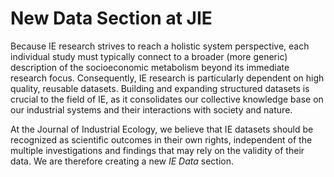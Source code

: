 # New Data Section at JIE

Because IE research strives to reach a holistic system perspective, each individual study must typically connect to a broader (more generic) description of the socioeconomic metabolism beyond its immediate research focus. Consequently, IE research is particularly dependent on high quality, reusable datasets. Building and expanding structured datasets is crucial to the field of IE, as it consolidates our collective knowledge base on our industrial systems and their interactions with society and nature.

At the Journal of Industrial Ecology, we believe that IE datasets should be recognized as scientific outcomes in their own rights, independent of the multiple investigations and findings that may rely on the validity of their data. We are therefore creating a new *IE Data* section.


